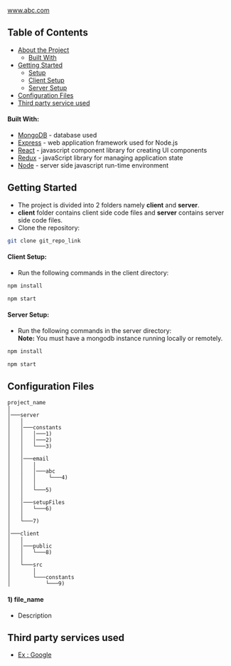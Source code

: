 <!-- PROJECT LOGO -->

<a href="www.google.com">www.abc.com</a>

<!-- TABLE OF CONTENTS -->

## Table of Contents

- [About the Project](#about-the-project)
  - [Built With](#built-with)
- [Getting Started](#getting-started)
  - [Setup](#setup)
  - [Client Setup](#client-setup)
  - [Server Setup](#server-setup)
- [Configuration Files](#configuration-files)
- [Third party service used](#third-party-service-used)

<!-- BUILT WITH -->

#### **Built With:**

- [MongoDB](https://www.mongodb.com/) - database used
- [Express](https://expressjs.com/) - web application framework used for Node.js
- [React](https://reactjs.org/) - javascript component library for creating UI components
- [Redux](https://redux.js.org/) - javaScript library for managing application state
- [Node](https://nodejs.org/) - server side javascript run-time environment

<!-- GETTING STARTED -->

## Getting Started

- The project is divided into 2 folders namely **client** and **server**.
- **client** folder contains client side code files and **server** contains server side code files.
- Clone the repository:

```sh
git clone git_repo_link
```

<!-- CLIENT -->

#### **Client Setup:**

- Run the following commands in the client directory:

```sh
npm install
```

```sh
npm start
```

<!-- Server -->

#### **Server Setup:**

- Run the following commands in the server directory:<br/>
  **Note:** You must have a mongodb instance running locally or remotely.

```sh
npm install
```

```sh
npm start
```

<!-- Configurations -->

## Configuration Files

```
project_name
│
│───server
│   │
│   │───constants
│   │   │───1)
│   │   │───2)
│   │   └───3)
│   │
│   │───email
│   │   │
│   │   │───abc
│   │   │    └───4)
│   │   │
│   │   └───5)
│   │
│   │───setupFiles
│   │   └───6)
│   │
│   └───7)
│
│───client
│   │
│   │───public
│   │   └───8)
│   │
│   └───src
│       │
│       └───constants
│           └───9)
```

#### **1) file_name**

- Description

<!-- Configurations -->

## Third party services used

- [Ex : Google](https://www.google.com/)
